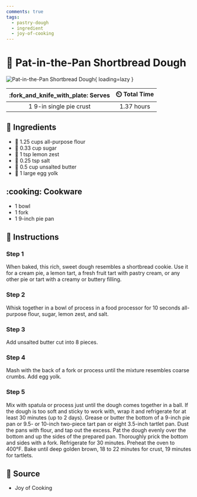 ```yaml
---
comments: true
tags:
  - pastry-dough
  - ingredient
  - joy-of-cooking
---
```

# :pie: Pat-in-the-Pan Shortbread Dough

![Pat-in-the-Pan Shortbread Dough](../../assets/images/pat-in-the-pan-shortbread-dough.jpg){ loading=lazy }

| :fork_and_knife_with_plate: Serves | :timer_clock: Total Time |
|:----------------------------------:|:-----------------------: |
| 1 9-in single pie  crust | 1.37 hours |

## :salt: Ingredients

- :ear_of_rice: 1.25 cups all-purpose flour
- :candy: 0.33 cup sugar
- :lemon: 1 tsp lemon zest
- :salt: 0.25 tsp salt
- :butter: 0.5 cup unsalted butter
- :egg: 1 large egg yolk

## :cooking: Cookware

- 1 bowl
- 1 fork
- 1 9-inch pie pan

## :pencil: Instructions

### Step 1

When baked, this rich, sweet dough resembles a shortbread cookie. Use it for a cream pie, a lemon tart, a fresh fruit
tart with pastry cream, or any other pie or tart with a creamy or buttery filling.

### Step 2

Whisk together in a bowl of process in a food processor for 10 seconds all-purpose flour, sugar, lemon zest, and salt.

### Step 3

Add unsalted butter cut into 8 pieces.

### Step 4

Mash with the back of a fork or process until the mixture resembles coarse crumbs. Add egg yolk.

### Step 5

Mix with spatula or process just until the dough comes together in a ball. If the dough is too soft and sticky to work
with, wrap it and refrigerate for at least 30 minutes (up to 2 days). Grease or butter the bottom of a 9-inch pie pan or
9.5- or 10-inch two-piece tart pan or eight 3.5-inch tartlet pan. Dust the pans with flour, and tap out the excess. Pat
the dough evenly over the bottom and up the sides of the prepared pan. Thoroughly prick the bottom and sides with a
fork. Refrigerate for 30 minutes. Preheat the oven to 400°F. Bake until deep golden brown, 18 to 22 minutes for crust,
19 minutes for tartlets.

## :link: Source

- Joy of Cooking
